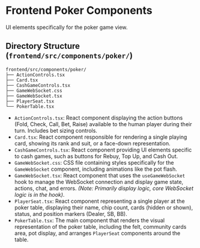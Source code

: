 # Frontend Poker Components

UI elements specifically for the poker game view.

## Directory Structure (`frontend/src/components/poker/`)

```
frontend/src/components/poker/
├── ActionControls.tsx
├── Card.tsx
├── CashGameControls.tsx
├── GameWebSocket.css
├── GameWebSocket.tsx
├── PlayerSeat.tsx
└── PokerTable.tsx
```

*   `ActionControls.tsx`: React component displaying the action buttons (Fold, Check, Call, Bet, Raise) available to the human player during their turn. Includes bet sizing controls.
*   `Card.tsx`: React component responsible for rendering a single playing card, showing its rank and suit, or a face-down representation.
*   `CashGameControls.tsx`: React component providing UI elements specific to cash games, such as buttons for Rebuy, Top Up, and Cash Out.
*   `GameWebSocket.css`: CSS file containing styles specifically for the `GameWebSocket` component, including animations like the pot flash.
*   `GameWebSocket.tsx`: React component that uses the `useGameWebSocket` hook to manage the WebSocket connection and display game state, actions, chat, and errors. *(Note: Primarily display logic, core WebSocket logic is in the hook)*.
*   `PlayerSeat.tsx`: React component representing a single player at the poker table, displaying their name, chip count, cards (hidden or shown), status, and position markers (Dealer, SB, BB).
*   `PokerTable.tsx`: The main component that renders the visual representation of the poker table, including the felt, community cards area, pot display, and arranges `PlayerSeat` components around the table.
